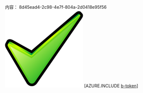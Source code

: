 内容： 8d45ead4-2c98-4e7f-804a-2d0418e95f56![图像](f1354111-4d1d-4de7-8e92-7b2d263b7007.png)
[AZURE.INCLUDE [b-token](5e422641-3f41-41b9-a688-9e3cefeca47e.md)]
